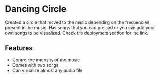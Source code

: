 # Dancing Circle
Created a circle that moved to the music depending on the frequencies present in the music. Has songs that you can preload or you can add your own songs to be visualized. Check the deployment section for the link.

## Features
- Control the intensity of the music
- Comes with two songs
- Can visualize almost any audio file
